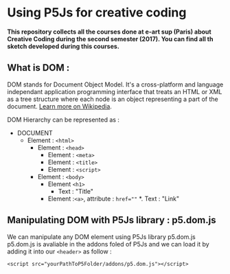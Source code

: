 # Using P5Js for creative coding

**This repository collects all the courses done at e-art sup (Paris) about Creative Coding during the second semester (2017). You can find all th sketch developed during this courses.**

## What is DOM :
DOM stands for Document Object Model. It's a cross-platform and language independant application programming interface that treats an HTML or XML as a tree structure where each node is an object representing a part of the document. [Learn more on Wikipedia](https://en.wikipedia.org/wiki/Document_Object_Model).

DOM Hierarchy can be represented as : 
* DOCUMENT
	* Element : ```<html>```
		* Element : ```<head>```
			* Element : ```<meta>```
			* Element : ```<title>```
			* Element : ```<script>```
		* Element : ```<body>```
			* Element ```<h1>```
				* Text : "Title"
			* Element :```<a>```, attribute : ```href=""```
				*. Text : "Link"


## Manipulating DOM with P5Js library : p5.dom.js
We can manipulate any DOM element using P5Js library p5.dom.js
p5.dom.js is avaliable in the addons foled of P5Js and we can load it by adding it into our ```<header>``` as follow :
```
<script src="yourPathToP5Folder/addons/p5.dom.js"></script>
```